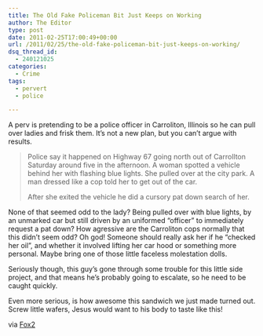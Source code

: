 ```yaml
---
title: The Old Fake Policeman Bit Just Keeps on Working
author: The Editor
type: post
date: 2011-02-25T17:00:49+00:00
url: /2011/02/25/the-old-fake-policeman-bit-just-keeps-on-working/
dsq_thread_id:
  - 240121025
categories:
  - Crime
tags:
  - pervert
  - police

---
```

A perv is pretending to be a police officer in Carroliton, Illinois so he can pull over ladies and frisk them. It&#8217;s not a new plan, but you can&#8217;t argue with results.

> Police say it happened on Highway 67 going north out of Carrollton Saturday around five in the afternoon. A woman spotted a vehicle behind her with flashing blue lights. She pulled over at the city park. A man dressed like a cop told her to get out of the car.
> 
> After she exited the vehicle he did a cursory pat down search of her.

None of that seemed odd to the lady? Being pulled over with blue lights, by an unmarked car but still driven by an uniformed &#8220;officer&#8221; to immediately request a pat down? How agressive are the Carroliton cops normally that this didn&#8217;t seem odd? Oh god! Someone should really ask her if he &#8220;checked her oil&#8221;, and whether it involved lifting her car hood or something more personal. Maybe bring one of those little faceless molestation dolls.

Seriously though, this guy&#8217;s gone through some trouble for this little side project, and that means he&#8217;s probably going to escalate, so he need to be caught quickly.

Even more serious, is how awesome this sandwich we just made turned out. Screw little wafers, Jesus would want to his body to taste like this!

via <a href="http://www.fox2now.com/news/ktvi-fake-cop-pulls-over-woman-illinois-20110223,0,2232948.story" target="_blank">Fox2</a>
